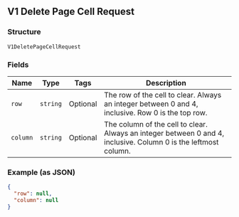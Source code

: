 ## V1 Delete Page Cell Request

### Structure

`V1DeletePageCellRequest`

### Fields

| Name | Type | Tags | Description |
|  --- | --- | --- | --- |
| `row` | `string` | Optional | The row of the cell to clear. Always an integer between 0 and 4, inclusive. Row 0 is the top row. |
| `column` | `string` | Optional | The column of the cell to clear. Always an integer between 0 and 4, inclusive. Column 0 is the leftmost column. |

### Example (as JSON)

```json
{
  "row": null,
  "column": null
}
```

